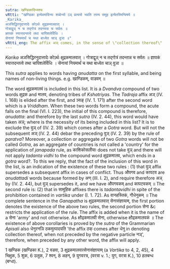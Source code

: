 ```yaml
---
sutra: खण्डिकादिभ्यश्च
vRtti: "खण्डिका इत्येवमादिभ्यः शब्देभ्यो ऽञ् प्रत्ययो भवति तस्य समूह इत्येतस्मिन्विषये ॥
_Karika_
अञसिद्धिरनुदात्तादेः कोऽर्थः क्षुद्रकमालवात् ।
गोत्राद्वुञ् न च तद्गोत्रं तदन्तान्न च सर्वतः ॥
ज्ञापकं स्यात्तदन्तत्वे तथा चापिशलेर्विधिः ।
सेनायां नियमार्थं च यथा बाध्येत चाञ् वुञा ॥"
vRtti_eng: The affix अञ् comes, in the sense of \"collection thereof\" after the words \"_Khandika_\" &c.
---
```

_Karika_
अञसिद्धिरनुदात्तादेः कोऽर्थः क्षुद्रकमालवात् ।
गोत्राद्वुञ् न च तद्गोत्रं तदन्तान्न च सर्वतः ॥
ज्ञापकं स्यात्तदन्तत्वे तथा चापिशलेर्विधिः ।
सेनायां नियमार्थं च यथा बाध्येत चाञ् वुञा ॥

This _sutra_ applies to words having _anudatta_ on the first syllable, and being names of non-living things. e.g. खाण्डिकम्, वाडवम् ॥

The word क्षुद्रकमालवं is included in this list. It is a _Dvandva_ compound of two words क्षुद्रक and मालव, denoting tribes of _Kshatriyas_. The _Tadraja_ affix अञ् (IV. I. 168) is elided after the first, and ञ्यङ् (IV. 1. 171) after the second word which is a _Vriddham_. When these two words form a compound, the acute falls on the final (VI. I. 223), the initial of this compound is therefore, _anudatta_: and therefore by the last _sutra_ (IV. 2. 44), this word would have taken अञ्; where is the necessity of its being included in this list? It is to exclude the वुञ् of (IV. 2. 39) which comes after a _Gotra_ word. But will not the subsequent अञ् (IV. 2. 44) debar the preceding वुञ् (IV. 2. 39) by the rule of _paratva_? Moreover, a collection or aggregate of two _Gotra_ words will not be called _Gotra_, as an aggregate of countries is not called a 'country' for the application of _janapada_ rule, as काशिकोसलीयाः does not take वुञ् and there will not apply _tadanta_ _vidhi_ to the compound word क्षुद्रकमालव, which ends in a _gotra_ word?. To this we reply, that the fact of the inclusion of this word in the list, is an indication of the existence of these two rules : (1) that वुञ् affix supersedes a subsequent affix in cases of conflict. Thus औपगव and कापटव are _anudattadi_ words because formed by अण् (III. I. 2), and require therefore अञ् by (IV. 2. 44), but वुञ् supersedes it, and we have औपगवकम् and कापटवकम् ॥ The second rule is: (2) that in सामूहिक affixes there is _tadantavidhi_ in spite of the prohibition contained in _vartika_ under (I. 1. 72). As वानहस्तिकं, गौधेनुकम् ॥ The complete sentence in the _Ganapatha_ is क्षुद्रकमालवात् सेनासंज्ञायाम्, the first portion denotes the existence of the above two rules, the second portion सेना &c restricts the application of the rule. The affix is added when it is the name of a सेना 'army' and not otherwise. As क्षौद्रकमालवी सेना, otherwise क्षौद्रकमालवकं ॥ The existence of above corollaries is proved by the _sutra_ of the Grammarian _Apisali_ also धेनुरनञि ठकमुत्पादयति 'the affix ठक् comes after धेनु in denoting collection thereof, when not preceded by the negative particle नञ्', therefore, when preceded by any other word, the affix will apply.

1 खण्डिक (खण्डिका K.), 2 वडवा, 3 क्षुद्रकमालवात्सेनासंज्ञायाम् (a _Vartika_ to 4, 2, 45), 4 भिक्षुक, 5 शुक, 6 उलूक, 7 श्वन्, 8 अहन्, 9 युगवरत्र, (वरत्रा v. 1.; युग, वरत्रा K.), 10 हलबन्ध (बग्धा).

